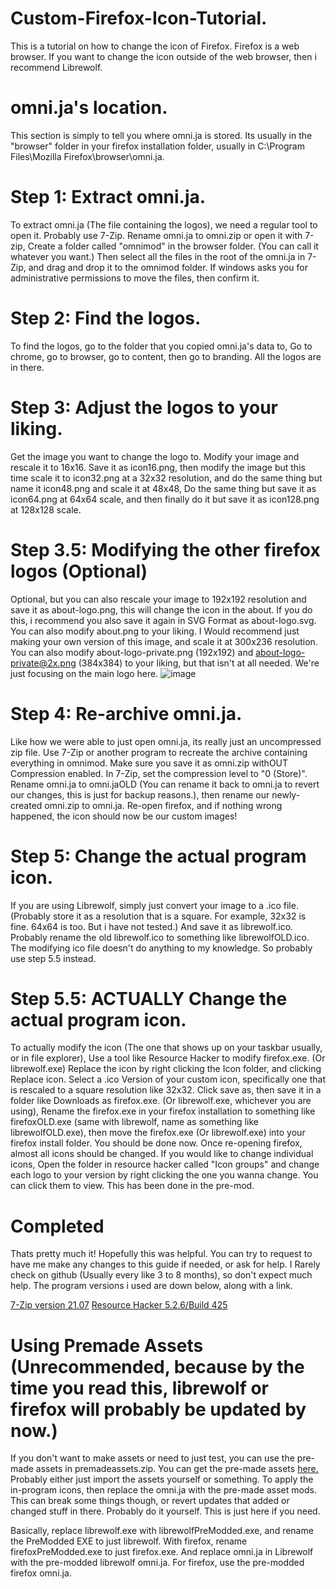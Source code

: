 # Custom-Firefox-Icon-Tutorial.
This is a tutorial on how to change the icon of Firefox. Firefox is a web browser. If you want to change the icon outside of the web browser, then i recommend Librewolf.

# omni.ja's location.
This section is simply to tell you where omni.ja is stored. Its usually in the "browser" folder in your firefox installation folder, usually in C:\Program Files\Mozilla Firefox\browser\omni.ja.

# Step 1: Extract omni.ja.
To extract omni.ja (The file containing the logos), we need a regular tool to open it. Probably use 7-Zip. Rename omni.ja to omni.zip or open it with 7-zip, Create a folder called "omnimod" in the browser folder. (You can call it whatever you want.) Then select all the files in the root of the omni.ja in 7-Zip, and drag and drop it to the omnimod folder. If windows asks you for administrative permissions to move the files, then confirm it.

# Step 2: Find the logos.
To find the logos, go to the folder that you copied omni.ja's data to, Go to chrome, go to browser, go to content, then go to branding. All the logos are in there.

# Step 3: Adjust the logos to your liking.
Get the image you want to change the logo to. Modify your image and rescale it to 16x16. Save it as icon16.png, then modify the image but this time scale it to icon32.png at a 32x32 resolution, and do the same thing but name it icon48.png and scale it at 48x48, Do the same thing but save it as icon64.png at 64x64 scale, and then finally do it but save it as icon128.png at 128x128 scale.

# Step 3.5: Modifying the other firefox logos (Optional)
Optional, but you can also rescale your image to 192x192 resolution and save it as about-logo.png, this will change the icon in the about. If you do this, i recommend you also save it again in SVG Format as about-logo.svg. You can also modify about.png to your liking. I Would recommend just making your own version of this image, and scale it at 300x236 resolution. You can also modify about-logo-private.png (192x192) and about-logo-private@2x.png (384x384) to your liking, but that isn't at all needed. We're just focusing on the main logo here.
![image](https://github.com/user-attachments/assets/dab4ccbb-73bc-4b28-8356-a4ecda15404f)

# Step 4: Re-archive omni.ja.
Like how we were able to just open omni.ja, its really just an uncompressed zip file. Use 7-Zip or another program to recreate the archive containing everything in omnimod. Make sure you save it as omni.zip withOUT Compression enabled. In 7-Zip, set the compression level to "0 (Store)". Rename omni.ja to omni.jaOLD (You can rename it back to omni.ja to revert our changes, this is just for backup reasons.), then rename our newly-created omni.zip to omni.ja. Re-open firefox, and if nothing wrong happened, the icon should now be our custom images!

# Step 5: Change the actual program icon.
If you are using Librewolf, simply just convert your image to a .ico file. (Probably store it as a resolution that is a square. For example, 32x32 is fine. 64x64 is too. But i have not tested.) And save it as librewolf.ico. Probably rename the old librewolf.ico to something like librewolfOLD.ico. The modifying ico file doesn't do anything to my knowledge. So probably use step 5.5 instead.

# Step 5.5: ACTUALLY Change the actual program icon.
To actually modify the icon (The one that shows up on your taskbar usually, or in file explorer), Use a tool like Resource Hacker to modify firefox.exe. (Or librewolf.exe) Replace the icon by right clicking the Icon folder, and clicking Replace icon. Select a .ico Version of your custom icon, specifically one that is rescaled to a square resolution like 32x32. Click save as, then save it in a folder like Downloads as firefox.exe. (Or librewolf.exe, whichever you are using), Rename the firefox.exe in your firefox installation to something like firefoxOLD.exe (same with librewolf, name as something like librewolfOLD.exe), then move the firefox.exe (Or librewolf.exe) into your firefox install folder. You should be done now. Once re-opening firefox, almost all icons should be changed.
If you would like to change individual icons, Open the folder in resource hacker called "Icon groups" and change each logo to your version by right clicking the one you wanna change. You can click them to view. This has been done in the pre-mod.

# Completed
Thats pretty much it! Hopefully this was helpful. You can try to request to have me make any changes to this guide if needed, or ask for help. I Rarely check on github (Usually every like 3 to 8 months), so don't expect much help. The program versions i used are down below, along with a link.

[7-Zip version 21.07](https://github.com/Breelandthecat/Custom-Firefox-Icon-Tutorial/blob/main/7z2107-x64.msi)
[Resource Hacker 5.2.6/Build 425](https://github.com/Breelandthecat/Custom-Firefox-Icon-Tutorial/blob/main/reshacker_setup.exe)

# Using Premade Assets (Unrecommended, because by the time you read this, librewolf or firefox will probably be updated by now.)
If you don't want to make assets or need to just test, you can use the pre-made assets in premadeassets.zip. You can get the pre-made assets [here.](https://github.com/Breelandthecat/Custom-Firefox-Icon-Tutorial/blob/main/premadeassets.zip) Probably either just import the assets yourself or something. To apply the in-program icons, then replace the omni.ja with the pre-made asset mods. This can break some things though, or revert updates that added or changed stuff in there. Probably do it yourself. This is just here if you need.

Basically, replace librewolf.exe with librewolfPreModded.exe, and rename the PreModded EXE to just librewolf. With firefox, rename firefoxPreModded.exe to just firefox.exe. And replace omni.ja in Librewolf with the pre-modded librewolf omni.ja. For firefox, use the pre-modded firefox omni.ja.
